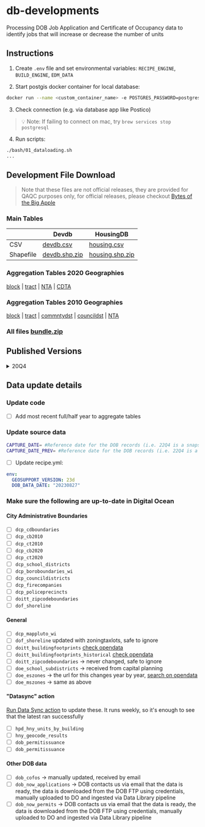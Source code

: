 # db-developments

Processing DOB Job Application and Certificate of Occupancy data to identify jobs that will increase or decrease the number of units

## Instructions

1. Create `.env` file and set environmental variables: `RECIPE_ENGINE`, `BUILD_ENGINE`, `EDM_DATA`

2. Start postgis docker container for local database:

```bash
docker run --name <custom_container_name> -e POSTGRES_PASSWORD=postgres -p 5432:5432 -d postgis/postgis
```

3. Check connection (e.g. via database app like Postico)

> 💡 Note: If failing to connect on mac, try `brew services stop postgresql`

4. Run scripts:

```bash
./bash/01_dataloading.sh
...
```

## Development File Download

> Note that these files are not official releases, they are provided for QAQC purposes only, for official releases, please checkout [Bytes of the Big Apple](https://www1.nyc.gov/site/planning/data-maps/open-data/dwn-housing-database.page#housingdevelopmentproject)

### Main Tables

  | Devdb | HousingDB
-- | -- | --
CSV | [devdb.csv](https://edm-publishing.nyc3.digitaloceanspaces.com/db-developments/main/latest/output/devdb.csv) | [housing.csv](https://edm-publishing.nyc3.digitaloceanspaces.com/db-developments/main/latest/output/housing.csv)
Shapefile | [devdb.shp.zip](https://edm-publishing.nyc3.digitaloceanspaces.com/db-developments/main/latest/output/devdb.shp.zip) | [housing.shp.zip](https://edm-publishing.nyc3.digitaloceanspaces.com/db-developments/main/latest/output/housing.shp.zip)

### Aggregation Tables 2020 Geographies

[block](https://edm-publishing.nyc3.digitaloceanspaces.com/db-developments/main/latest/output/aggregate_block_2020.csv) |
[tract](https://edm-publishing.nyc3.digitaloceanspaces.com/db-developments/main/latest/output/aggregate_tract_2020.csv) |
[NTA](https://edm-publishing.nyc3.digitaloceanspaces.com/db-developments/main/latest/output/aggregate_nta_2020.csv) |
[CDTA](https://edm-publishing.nyc3.digitaloceanspaces.com/db-developments/main/latest/output/aggregate_cdta_2020.csv)

### Aggregation Tables 2010 Geographies

[block](https://edm-publishing.nyc3.digitaloceanspaces.com/db-developments/main/latest/output/aggregate_block_2010.csv) |
[tract](https://edm-publishing.nyc3.digitaloceanspaces.com/db-developments/main/latest/output/aggregate_tract_2010.csv) |
[commntydst](https://edm-publishing.nyc3.digitaloceanspaces.com/db-developments/main/latest/output/aggregate_commntydst_2010.csv) |
[councildst](https://edm-publishing.nyc3.digitaloceanspaces.com/db-developments/main/latest/output/aggregate_councildst_2010.csv) |
[NTA](https://edm-publishing.nyc3.digitaloceanspaces.com/db-developments/main/latest/output/aggregate_nta_2010.csv)

### All files [bundle.zip](https://edm-publishing.nyc3.digitaloceanspaces.com/db-developments/main/latest/output/output.zip)

## Published Versions

<details><summary>20Q4</summary>
  
    | HousingDB | Devdb
 -- | -- | --
CSV        | [dcp_housing.csv](https://nyc3.digitaloceanspaces.com/edm-recipes/datasets/dcp_housing/20Q4/dcp_housing.csv) | [dcp_developments.csv](https://nyc3.digitaloceanspaces.com/edm-recipes/datasets/dcp_developments/20Q4/dcp_developments.csv)
Zipped CSV | [dcp_housing.csv](https://nyc3.digitaloceanspaces.com/edm-recipes/datasets/dcp_housing/20Q4/dcp_housing.csv.zip)  |  [dcp_developments.csv.zip](https://nyc3.digitaloceanspaces.com/edm-recipes/datasets/dcp_developments/20Q4/dcp_developments.csv.zip)
Shapefile  |  [dcp_housing.shp.zip](https://nyc3.digitaloceanspaces.com/edm-recipes/datasets/dcp_housing/20Q4/dcp_housing.shp.zip) | [dcp_developments.shp.zip](https://nyc3.digitaloceanspaces.com/edm-recipes/datasets/dcp_developments/20Q4/dcp_developments.shp.zip)
  
</details>

## Data update details

### Update code

- [ ] Add most recent full/half year to aggregate tables

### Update source data

```bash
CAPTURE_DATE= #Reference date for the DOB records (i.e. 22Q4 is a snapshot of all DOB records filed before 01-01-2023)
CAPTURE_DATE_PREV= #Reference date for the DOB records (i.e. 22Q4 is a snapshot of all DOB records filed after 2022-07-01)
```

- [ ] Update recipe.yml:

```yml
env:
  GEOSUPPORT_VERSION: 23d
  DOB_DATA_DATE: "20230827"
```

### Make sure the following are up-to-date in Digital Ocean

#### City Administrative Boundaries

- [ ] `dcp_cdboundaries`  
- [ ] `dcp_cb2010`  
- [ ] `dcp_ct2010`
- [ ] `dcp_cb2020`
- [ ] `dcp_ct2020`
- [ ] `dcp_school_districts`
- [ ] `dcp_boroboundaries_wi`
- [ ] `dcp_councildistricts`
- [ ] `dcp_firecompanies`
- [ ] `dcp_policeprecincts`
- [ ] `doitt_zipcodeboundaries`
- [ ] `dof_shoreline`

#### General

- [ ] `dcp_mappluto_wi`
- [ ] `dof_shoreline` updated with zoningtaxlots, safe to ignore
- [ ] `doitt_buildingfootprints` [check opendata](https://data.cityofnewyork.us/Housing-Development/Building-Footprints/nqwf-w8eh)
- [ ] `doitt_buildingfootprints_historical` [check opendata](https://data.cityofnewyork.us/Housing-Development/Building-Footprints-Historical-Shape/s5zg-yzea)
- [ ] `doitt_zipcodeboundaries` -> never changed, safe to ignore
- [ ] `doe_school_subdistricts` -> received from capital planning
- [ ] `doe_eszones` -> the url for this changes year by year, [search on opendata](https://data.cityofnewyork.us/browse?q=school+zones)
- [ ] `doe_mszones` -> same as above

#### "Datasync" action

[Run Data Sync action](https://github.com/NYCPlanning/data-engineering/actions/workflows/developments_datasync.yml) to update these. It runs weekly, so it's enough to see that the latest ran successfully

- [ ] `hpd_hny_units_by_building`
- [ ] `hny_geocode_results`
- [ ]  `dob_permitissuance`
- [ ]  `dob_permitissuance`

#### Other DOB data

- [ ] `dob_cofos` -> manually updated, received by email
- [ ] `dob_now_applications` -> DOB contacts us via email that the data is ready, the data is downloaded from the DOB FTP using credentials, manually uploaded to DO and ingested via Data Library pipeline
- [ ] `dob_now_permits` -> DOB contacts us via email that the data is ready, the data is downloaded from the DOB FTP using credentials, manually uploaded to DO and ingested via Data Library pipeline
